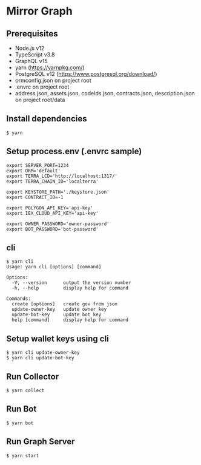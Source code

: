 # Mirror Graph

## Prerequisites
* Node.js v12
* TypeScript v3.8
* GraphQL v15
* yarn (https://yarnpkg.com/)
* PostgreSQL v12 (https://www.postgresql.org/download/)
* ormconfig.json on project root
* .envrc on project root
* address.json, assets.json, codeIds.json, contracts.json, description.json on project root/data

## Install dependencies
```
$ yarn
```

## Setup process.env (.envrc sample)
```
export SERVER_PORT=1234
export ORM='default'
export TERRA_LCD='http://localhost:1317/'
export TERRA_CHAIN_ID='localterra'

export KEYSTORE_PATH='./keystore.json'
export CONTRACT_ID=-1

export POLYGON_API_KEY='api-key'
export IEX_CLOUD_API_KEY='api-key'

export OWNER_PASSWORD='owner-password'
export BOT_PASSWORD='bot-password'
```

## cli
```
$ yarn cli
Usage: yarn cli [options] [command]

Options:
  -V, --version      output the version number
  -h, --help         display help for command

Commands:
  create [options]   create gov from json
  update-owner-key   update owner key
  update-bot-key     update bot key
  help [command]     display help for command
```

## Setup wallet keys using cli
```
$ yarn cli update-owner-key
$ yarn cli update-bot-key
```

## Run Collector
```
$ yarn collect
```

## Run Bot
```
$ yarn bot
```

## Run Graph Server
```
$ yarn start
```
